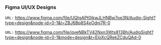 ### Figma UI/UX Designs

`URL:` https://www.figma.com/file/UQtgAPt0ikwJLHNBw7oe3N/Audio-Sight?type=design&node-id=0-1&t=ZBJ6Bp8S4xOdnj7R-0

`URL:` https://www.figma.com/file/qveNBkTV42Nxn3Wts813Bh/AudioSight?type=design&node-id=0-1&mode=design&t=EloXcQRekZCduQAd-0
